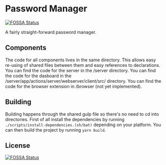 # Password Manager
[![FOSSA Status](https://app.fossa.io/api/projects/git%2Bgithub.com%2FSanderRonde%2Fpassword-manager.svg?type=shield)](https://app.fossa.io/projects/git%2Bgithub.com%2FSanderRonde%2Fpassword-manager?ref=badge_shield)


A fairly straight-forward password manager.

## Components

The code for all components lives in the same directory. This allows easy re-using of shared files between them and easy references to declarations. You can find the code for the server in the /server directory. You can find the code for the dasboard in the /server/app/actions/server/webserver/client/src/ directory. You can find the code for the browser extension in /browser (not yet implemented).

## Building

Building happens through the shared gulp file so there's no need to cd into directories. First of all install the dependencies by running `./scripts/install-dependencies.(sh/bat)` depending on your platform. You can then build the project by running `yarn build`.

## License
[![FOSSA Status](https://app.fossa.io/api/projects/git%2Bgithub.com%2FSanderRonde%2Fpassword-manager.svg?type=large)](https://app.fossa.io/projects/git%2Bgithub.com%2FSanderRonde%2Fpassword-manager?ref=badge_large)